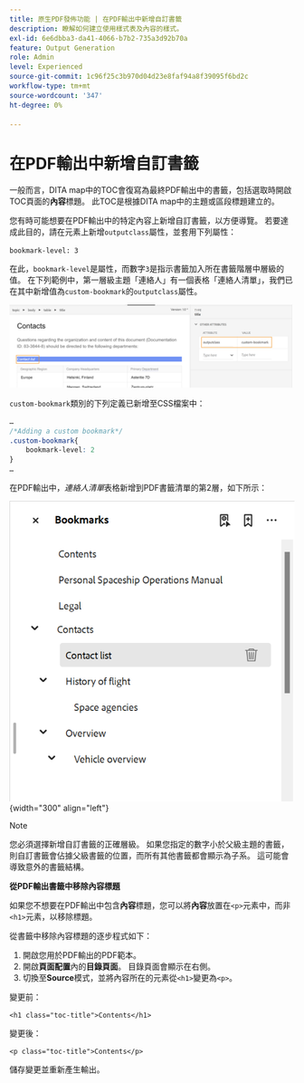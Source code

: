 ```yaml
---
title: 原生PDF發佈功能 | 在PDF輸出中新增自訂書籤
description: 瞭解如何建立使用樣式表及內容的樣式。
exl-id: 6e6dbba3-da41-4066-b7b2-735a3d92b70a
feature: Output Generation
role: Admin
level: Experienced
source-git-commit: 1c96f25c3b970d04d23e8faf94a8f39095f6bd2c
workflow-type: tm+mt
source-wordcount: '347'
ht-degree: 0%

---
```


# 在PDF輸出中新增自訂書籤

一般而言，DITA map中的TOC會復寫為最終PDF輸出中的書籤，包括選取時開啟TOC頁面的&#x200B;**內容**&#x200B;標題。 此TOC是根據DITA map中的主題或區段標題建立的。

您有時可能想要在PDF輸出中的特定內容上新增自訂書籤，以方便導覽。 若要達成此目的，請在元素上新增`outputclass`屬性，並套用下列屬性：

`bookmark-level: 3`

在此，`bookmark-level`是屬性，而數字`3`是指示書籤加入所在書籤階層中層級的值。 在下列範例中，第一層級主題「連絡人」有一個表格「連絡人清單」，我們已在其中新增值為`custom-bookmark`的`outputclass`屬性。


<img src="./assets/custom-bookmark-attribute.png" width="500">

`custom-bookmark`類別的下列定義已新增至CSS檔案中：

```css
…
/*Adding a custom bookmark*/
.custom-bookmark{
    bookmark-level: 2
}
…
```

在PDF輸出中，*連絡人清單*&#x200B;表格新增到PDF書籤清單的第2層，如下所示：

![](assets/custom-bookmark-in-pdf-output.png) {width="300" align="left"}

>[!NOTE]
>
>您必須選擇新增自訂書籤的正確層級。 如果您指定的數字小於父級主題的書籤，則自訂書籤會佔據父級書籤的位置，而所有其他書籤都會顯示為子系。 這可能會導致意外的書籤結構。

**從PDF輸出書籤中移除內容標題**

如果您不想要在PDF輸出中包含&#x200B;**內容**&#x200B;標題，您可以將&#x200B;**內容**&#x200B;放置在`<p>`元素中，而非`<h1>`元素，以移除標題。

從書籤中移除內容標題的逐步程式如下：

1. 開啟您用於PDF輸出的PDF範本。
2. 開啟&#x200B;**頁面配置**&#x200B;內的&#x200B;**目錄頁面**。
目錄頁面會顯示在右側。
3. 切換至&#x200B;**Source**&#x200B;模式，並將內容所在的元素從`<h1>`變更為`<p>`。

變更前：

```
<h1 class="toc-title">Contents</h1>
```

變更後：

```
<p class="toc-title">Contents</p>
```

儲存變更並重新產生輸出。





